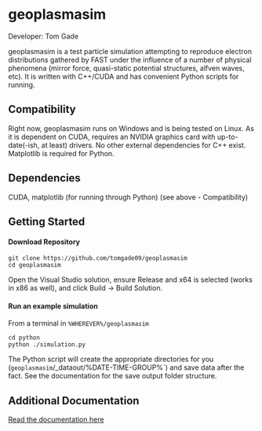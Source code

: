# geoplasmasim

Developer: Tom Gade

geoplasmasim is a test particle simulation attempting to reproduce electron distributions gathered by FAST under the influence of a number of physical phenomena (mirror force, quasi-static potential structures, alfven waves, etc).  It is written with C++/CUDA and has convenient Python scripts for running.


## Compatibility
Right now, geoplasmasim runs on Windows and is being tested on Linux.  As it is dependent on CUDA, requires an NVIDIA graphics card with up-to-date(-ish, at least) drivers.  No other external dependencies for C++ exist.  Matplotlib is required for Python.


## Dependencies
CUDA, matplotlib (for running through Python) (see above - Compatibility)

## Getting Started

#### Download Repository

  ```
  git clone https://github.com/tomgade09/geoplasmasim
  cd geoplasmasim
  ```

Open the Visual Studio solution, ensure Release and x64 is selected (works in x86 as well), and click Build -> Build Solution.


#### Run an example simulation
From a terminal in `%WHEREVER%/geoplasmasim`

  ```
  cd python
  python ./simulation.py
  ```
  
The Python script will create the appropriate directories for you (`geoplasmasim`/_dataout/%DATE-TIME-GROUP%`) and save data after the fact.  See the documentation for the save output folder structure.

## Additional Documentation
[Read the documentation here](./docs/README.md)